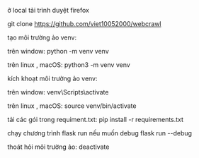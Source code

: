 ở local tải trình duyệt firefox

git clone https://github.com/viet10052000/webcrawl

tạo môi trường ảo venv:

trên window: 
python -m venv venv

trên linux , macOS:
python3 -m venv venv

kích khoạt môi trường ảo venv:

trên window: 
venv\Scripts\activate

trên linux , macOS:
source venv/bin/activate

tải các gói trong requiment.txt:
pip install -r requirements.txt

chạy chương trình 
flask run 
nếu muốn debug
flask run --debug

thoát hỏi môi trường ảo:
deactivate






